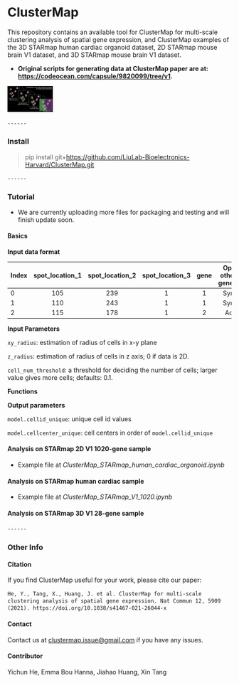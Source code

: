 # ClusterMap

This repository contains an available tool for ClusterMap for multi-scale clustering analysis of spatial gene expression, and ClusterMap examples of the 3D STARmap human cardiac organoid dataset, 2D STARmap mouse brain V1 dataset, and 3D STARmap mouse brain V1 dataset.

- **Original scripts for generating data at ClusterMap paper are at: https://codeocean.com/capsule/9820099/tree/v1.**

<img src="./datasets/FeaturedImage.jpg" alt="FeaturedImage" style="zoom:10%;" />

```markdown
------
```

### Install

> pip install git+https://github.com/LiuLab-Bioelectronics-Harvard/ClusterMap.git

```markdown
------
```

### Tutorial

- We are currently uploading more files for packaging and testing and will finish update soon.

#### Basics

**Input data format**

| Index | spot_location_1 | spot_location_2 | spot_location_3 | gene | Optional other info: gene_name |
| ----- | :-------------: | :-------------: | :-------------: | :--: | :----------------------------: |
| 0     |       105       |       239       |        1        |  1   |            Syndig1l            |
| 1     |       110       |       243       |        1        |  1   |            Syndig1l            |
| 2     |       115       |       178       |        1        |  2   |             Acot13             |

**Input Parameters**

`xy_radius`: estimation of radius of cells in x-y plane

`z_radius`: estimation of radius of cells in z axis; 0 if data is 2D.

`cell_num_threshold`:  a threshold for deciding the number of cells; larger value gives more cells; defaults: 0.1.

**Functions**



**Output parameters**

`model.cellid_unique`: unique cell id values

`model.cellcenter_unique`:  cell centers in order of `model.cellid_unique`



#### Analysis on STARmap 2D V1 1020-gene sample

- Example file at *ClusterMap_STARmap_human_cardiac_organoid.ipynb*



#### Analysis on STARmap human cardiac sample

- Example file at *ClusterMap_STARmap_V1_1020.ipynb*



#### Analysis on STARmap 3D V1 28-gene sample

```markdown
------
```

### Other Info

#### Citation

If you find ClusterMap useful for your work, please cite our paper: 

```
He, Y., Tang, X., Huang, J. et al. ClusterMap for multi-scale clustering analysis of spatial gene expression. Nat Commun 12, 5909 (2021). https://doi.org/10.1038/s41467-021-26044-x
```

#### Contact

Contact us at clustermap.issue@gmail.com if you have any issues.

#### Contributor

Yichun He, Emma Bou Hanna, Jiahao Huang, Xin Tang

